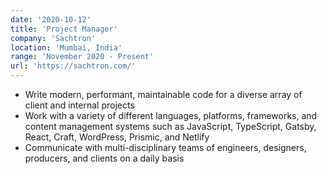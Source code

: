 ```yaml
---
date: '2020-10-12'
title: 'Project Manager'
company: 'Sachtron'
location: 'Mumbai, India'
range: 'November 2020 - Present'
url: 'https://sachtron.com/'
---
```


- Write modern, performant, maintainable code for a diverse array of client and internal projects
- Work with a variety of different languages, platforms, frameworks, and content management systems such as JavaScript, TypeScript, Gatsby, React, Craft, WordPress, Prismic, and Netlify
- Communicate with multi-disciplinary teams of engineers, designers, producers, and clients on a daily basis
